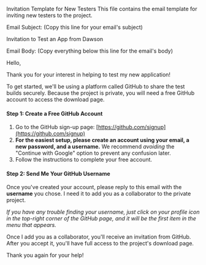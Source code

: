 Invitation Template for New Testers
This file contains the email template for inviting new testers to the project.

Email Subject:
(Copy this line for your email's subject)

Invitation to Test an App from Dawson

Email Body:
(Copy everything below this line for the email's body)

Hello,

Thank you for your interest in helping to test my new application!

To get started, we'll be using a platform called GitHub to share the test builds securely. Because the project is private, you will need a free GitHub account to access the download page.

#### Step 1: Create a Free GitHub Account

1.  Go to the GitHub sign-up page: [https://github.com/signup](https://github.com/signup)
2.  **For the easiest setup, please create an account using your email, a new password, and a username.** We recommend _avoiding_ the "Continue with Google" option to prevent any confusion later.
3.  Follow the instructions to complete your free account.

#### Step 2: Send Me Your GitHub Username

Once you've created your account, please reply to this email with the **username** you chose. I need it to add you as a collaborator to the private project.

_If you have any trouble finding your username, just click on your profile icon in the top-right corner of the GitHub page, and it will be the first item in the menu that appears._

Once I add you as a collaborator, you'll receive an invitation from GitHub. After you accept it, you'll have full access to the project's download page.

Thank you again for your help!
